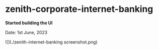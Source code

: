 # zenith-corporate-internet-banking

**Started building the UI**

Date: 1st June, 2023

![](./zenith-internet-banking screenshot.png)